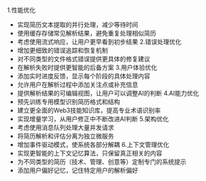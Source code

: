 1.性能优化
* 实现简历文本提取的并行处理，减少等待时间
* 使用缓存存储常见解析结果，避免重复处理相似简历
* 考虑使用流式响应，让用户更早看到初步结果
2.错误处理优化
* 增加更细致的错误追踪和恢复机制
* 对不同类型的文件格式错误提供更具体的修复建议
* 在解析失败时提供更智能的后备方案
3.用户体验优化
* 添加实时进度反馈，显示每个阶段的具体处理内容
* 允许用户在解析过程中添加关注点或补充信息
* 提供解析结果的可编辑视图，让用户可以调整AI的判断
4.AI能力优化
* 预先训练专用模型识别简历格式和结构
* 建立更全面的Web3技能知识库，提高专业术语识别率
* 实现增量学习，从用户修正中不断改进AI判断
5.架构优化
* 考虑使用消息队列处理大量并发请求
* 将简历解析和评估分离为独立微服务
* 增加事件驱动模式，使系统各部分解耦
6.上下文管理优化
* 实现更智能的上下文记忆算法，只保留真正相关的内容
* 为不同类型的简历（技术、管理、创意等）定制专门的系统提示
* 添加用户偏好记忆，记住特定用户的解析偏好